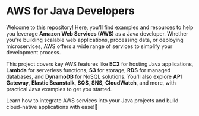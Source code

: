 # AWS for Java Developers

Welcome to this repository! Here, you'll find examples and resources to help you leverage **Amazon Web Services (AWS)** as a Java developer. Whether you're building scalable web applications, processing data, or deploying microservices, AWS offers a wide range of services to simplify your development process.

This project covers key AWS features like **EC2** for hosting Java applications, **Lambda** for serverless functions, **S3** for storage, **RDS** for managed databases, and **DynamoDB** for NoSQL solutions. You'll also explore **API Gateway**, **Elastic Beanstalk**, **SQS**, **SNS**, **CloudWatch**, and more, with practical Java examples to get you started.

Learn how to integrate AWS services into your Java projects and build cloud-native applications with ease!🚀

